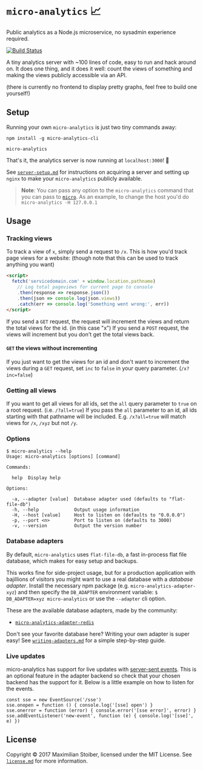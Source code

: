# `micro-analytics` 📈

Public analytics as a Node.js microservice, no sysadmin experience required.

[![Build Status](https://travis-ci.org/micro-analytics/micro-analytics.svg?branch=master)](https://travis-ci.org/micro-analytics/micro-analytics)

A tiny analytics server with ~100 lines of code, easy to run and hack around on. It does one thing, and it does it well: count the views of something and making the views publicly accessible via an API.

(there is currently no frontend to display pretty graphs, feel free to build one yourself!)

## Setup

Running your own `micro-analytics` is just two tiny commands away:

```
npm install -g micro-analytics-cli

micro-analytics
```

That's it, the analytics server is now running at `localhost:3000`! 🎉

See [`server-setup.md`](./server-setup.md) for instructions on acquiring a server and setting up `nginx` to make your `micro-analytics` publicly available.

> **Note**: You can pass any option to the `micro-analytics` command that you can pass to [`micro`](https://github.com/zeit/micro). As an example, to change the host you'd do `micro-analytics -H 127.0.0.1`

## Usage

### Tracking views

To track a view of `x`, simply send a request to `/x`. This is how you'd track page views for a website: (though note that this can be used to track anything you want)

```HTML
<script>
  fetch('servicedomain.com' + window.location.pathname)
    // Log total pageviews for current page to console
    .then(response => response.json())
    .then(json => console.log(json.views))
    .catch(err => console.log('Something went wrong:', err))
</script>
```

If you send a `GET` request, the request will increment the views and return the total views for the id. (in this case "x") If you send a `POST` request, the views will increment but you don't get the total views back.

#### `GET` the views without incrementing

If you just want to get the views for an id and don't want to increment the views during a `GET` request, set `inc` to `false` in your query parameter. (`/x?inc=false`)

### Getting all views

If you want to get all views for all ids, set the `all` query parameter to `true` on a root request. (i.e. `/?all=true`) If you pass the `all` parameter to an id, all ids starting with that pathname will be included. E.g. `/x?all=true` will match views for `/x`, `/xyz` but not `/y`.

### Options

```
$ micro-analytics --help
Usage: micro-analytics [options] [command]

Commands:

  help  Display help

Options:

  -a, --adapter [value]  Database adapter used (defaults to "flat-file-db")
  -h, --help             Output usage information
  -H, --host [value]     Host to listen on (defaults to "0.0.0.0")
  -p, --port <n>         Port to listen on (defaults to 3000)
  -v, --version          Output the version number
```

### Database adapters

By default, `micro-analytics` uses `flat-file-db`, a fast in-process flat file database, which makes for easy setup and backups.

This works fine for side-project usage, but for a production application with bajillions of visitors you might want to use a real database with a _database adapter_. Install the necessary npm package (e.g. `micro-analytics-adapter-xyz`) and then specify the `DB_ADAPTER` environment variable: `$ DB_ADAPTER=xyz micro-analytics` or use the `--adapter` cli option.

These are the available database adapters, made by the community:

- [`micro-analytics-adapter-redis`](https://github.com/relekang/micro-analytics-adapter-redis)

Don't see your favorite database here? Writing your own adapter is super easy! See [`writing-adapters.md`](writing-adapters.md) for a simple step-by-step guide.

### Live updates

micro-analytics has support for live updates with [server-sent events][]. This is an optional feature
in the adapter backend so check that your chosen backend has the support for it. Below is a little
example on how to listen for the events.

```es6
const sse = new EventSource('/sse')
sse.onopen = function () { console.log('[sse] open') }
sse.onerror = function (error) { console.error('[sse error]', error) }
sse.addEventListener('new-event', function (e) { console.log('[sse]', e) })
```

[server-sent events]: https://developer.mozilla.org/en-US/docs/Web/API/Server-sent_events/Using_server-sent_events

## License

Copyright ©️ 2017 Maximilian Stoiber, licensed under the MIT License. See [`license.md`](./license.md) for more information.
